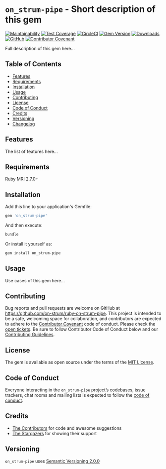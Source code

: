 # `on_strum-pipe` - Short description of this gem

[![Maintainability](https://api.codeclimate.com/v1/badges/3746a31db3158351845e/maintainability)](https://codeclimate.com/github/on-strum/ruby-on-strum-pipe/maintainability)
[![Test Coverage](https://api.codeclimate.com/v1/badges/3746a31db3158351845e/test_coverage)](https://codeclimate.com/github/on-strum/ruby-on-strum-pipe/test_coverage)
[![CircleCI](https://circleci.com/gh/on-strum/ruby-on-strum-pipe/tree/master.svg?style=svg)](https://circleci.com/gh/on-strum/ruby-on-strum-pipe/tree/master)
[![Gem Version](https://badge.fury.io/rb/on_strum-pipe.svg)](https://badge.fury.io/rb/on_strum-pipe)
[![Downloads](https://img.shields.io/gem/dt/on_strum-pipe.svg?colorA=004d99&colorB=0073e6)](https://rubygems.org/gems/on_strum-pipe)
[![GitHub](https://img.shields.io/github/license/on-strum/ruby-on-strum-pipe)](LICENSE.txt)
[![Contributor Covenant](https://img.shields.io/badge/Contributor%20Covenant-v1.4%20adopted-ff69b4.svg)](CODE_OF_CONDUCT.md)

Full description of this gem here...

## Table of Contents

- [Features](#features)
- [Requirements](#requirements)
- [Installation](#installation)
- [Usage](#usage)
- [Contributing](#contributing)
- [License](#license)
- [Code of Conduct](#code-of-conduct)
- [Credits](#credits)
- [Versioning](#versioning)
- [Changelog](CHANGELOG.md)

## Features

The list of features here...

## Requirements

Ruby MRI 2.7.0+

## Installation

Add this line to your application's Gemfile:

```ruby
gem 'on_strum-pipe'
```

And then execute:

```bash
bundle
```

Or install it yourself as:

```bash
gem install on_strum-pipe
```

## Usage

Use cases of this gem here...

## Contributing

Bug reports and pull requests are welcome on GitHub at <https://github.com/on-strum/ruby-on-strum-pipe>. This project is intended to be a safe, welcoming space for collaboration, and contributors are expected to adhere to the [Contributor Covenant](http://contributor-covenant.org) code of conduct. Please check the [open tickets](https://github.com/on-strum/ruby-on-strum-pipe/issues). Be sure to follow Contributor Code of Conduct below and our [Contributing Guidelines](CONTRIBUTING.md).

## License

The gem is available as open source under the terms of the [MIT License](https://opensource.org/licenses/MIT).

## Code of Conduct

Everyone interacting in the `on_strum-pipe` project’s codebases, issue trackers, chat rooms and mailing lists is expected to follow the [code of conduct](CODE_OF_CONDUCT.md).

## Credits

- [The Contributors](https://github.com/on-strum/ruby-on-strum-pipe/graphs/contributors) for code and awesome suggestions
- [The Stargazers](https://github.com/on-strum/ruby-on-strum-pipe/stargazers) for showing their support

## Versioning

`on_strum-pipe` uses [Semantic Versioning 2.0.0](https://semver.org)

